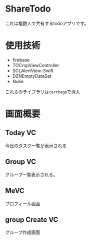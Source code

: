 # ShareTodo

これは複数人で共有するtodoアプリです。


# 使用技術

+ firebase
+ TOCropViewController
+ SCLAlertView-Swift
+ DZNEmptyDataSet
+ Nuke

これらのライブラリは`carthage`で導入


# 画面概要

## Today VC

今日のタスク一覧が表示される



## Group VC
グループ一覧表示される。

## MeVC
プロフィール画面

## group Create VC
グループ作成画面

